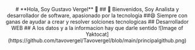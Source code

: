 <div align = "center">#                           **Hola, Soy Gustavo Vergel** 👋
## 💬 Bienvenidos, Soy Analista y desarrollador de software, apasionado por la tecnologia
##😄 Siempre con ganas de ayudar a crear y resolver solciones tecnologicas
## Desarrollador WEB 
## A los datos y a la informacion hay que darle sentido
![Image of Yaktocat](https://github.com/tavovergel/Tavovergel/blob/main/principalgithub.png)
</div>
<!--
**tavovergel/Tavovergel** is a ✨ _special_ ✨ repository because its `README.md` (this file) appears on your GitHub profile.

Here are some ideas to get you started:

- 🔭 I’m currently working on ...
- 🌱 I’m currently learning ...
- 👯 I’m looking to collaborate on ...
- 🤔 I’m looking for help with ...
- 💬 Ask me about ...
- 📫 How to reach me: ...
- 😄 Pronouns: ...
- ⚡ Fun fact: ...
-->
